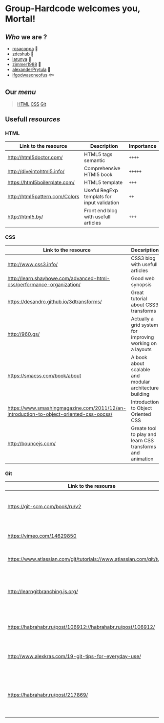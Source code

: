 #  **Group-Hardcode** welcomes you, Mortal!

## *Who* we are ?

* [rosacoppa](https://github.com/orgs/Zengineers/people/rosacoppa) :rose: 
* [zdeshub](https://github.com/orgs/Zengineers/people/zdeshub)	:shoe: 
* [larunya](https://github.com/orgs/Zengineers/people/larunya) :violin: 
* [zimmer1988](https://github.com/orgs/Zengineers/people/zimmer1988) :pizza: 
* [alexanderPrytula](https://github.com/orgs/Zengineers/people/alexanderPrytula) :jack_o_lantern: 
* [ifgodwasoneofus](https://github.com/orgs/Zengineers/people/ifgodwasoneofus) :fish:

## Our *menu*

> [HTML](#HTML)
> [CSS](#CSS)
> [Git](#Git)

## Usefull *resources*

### HTML

Link to the resource | Description | Importance
-------------------- | ----------- | ----------
http://html5doctor.com/ | HTML5 tags semantic | `++++`
http://diveintohtml5.info/ | Comprehensive HTMl5 book | `+++++`
https://html5boilerplate.com/ | HTML5 template | `+++`
http://html5pattern.com/Colors | Useful RegExp templats for input validation | `++`
http://html5.by/ | Front end blog with usefull articles | `+++`

### CSS

Link to the resource | Decsription | Importance
-------------------- | ----------- | ----------
http://www.css3.info/ | CSS3 blog with usefull articles | `+++`
http://learn.shayhowe.com/advanced-html-css/performance-organization/ | Good web synopsis | `++++`
https://desandro.github.io/3dtransforms/ | Great tutorial about CSS3 transforms | `+++`
http://960.gs/ | Actually a grid system for improving working on a layouts | `++`
https://smacss.com/book/about | A book about scalable and modular architecture building | `+++`
https://www.smashingmagazine.com/2011/12/an-introduction-to-object-oriented-css-oocss/ | Introduction to Object Oriented CSS | `++++`
http://bouncejs.com/ | Greate tool to play and learn CSS transforms and animation | `+++`

### Git

Link to the resourse | Description | Importance
-------------------- | ----------- | ----------
https://git-scm.com/book/ru/v2 | Pro Git. The most full and explicit book about git | `+++++`
https://vimeo.com/14629850 | Short video introduction about what git is | `++`
https://www.atlassian.com/git/tutorials://www.atlassian.com/git/tutorials/ | Tutorials from Atlassian | `+++`
http://learngitbranching.js.org/ | Great visual tutorial to realize processes happenning when you use git | `+++++`
https://habrahabr.ru/post/106912://habrahabr.ru/post/106912/ | Article about building git workflow | `+++`
http://www.alexkras.com/19-git-tips-for-everyday-use/ | List of the most cool and usefull git commands | `++++`
https://habrahabr.ru/post/217869/ | Tutorial of how to config ssh access to your remote server | `+++`
